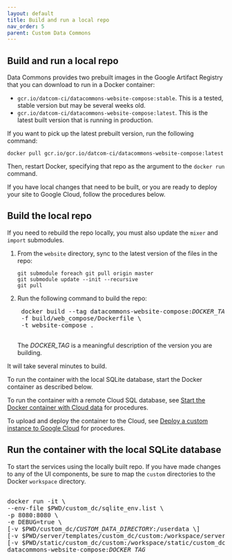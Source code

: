 ```yaml
---
layout: default
title: Build and run a local repo
nav_order: 5
parent: Custom Data Commons
---
```


## Build and run a local repo

Data Commons provides two prebuilt images in the Google Artifact Registry that you can download to run in a Docker container:

-  `gcr.io/datcom-ci/datacommons-website-compose:stable`. This is a tested, stable version but may be several weeks old.
-  `gcr.io/datcom-ci/datacommons-website-compose:latest`. This is the latest built version that is running in production.

If you want to pick up the latest prebuilt version, run the following command:

```shell  
docker pull gcr.io/gcr.io/datcom-ci/datacommons-website-compose:latest  
```

Then, restart Docker, specifying that repo as the argument to the `docker run` command.

If you have local changes that need to be built, or you are ready to deploy your site to Google Cloud, follow the procedures below.

## Build the local repo

If you need to rebuild the repo locally, you must also update the `mixer` and `import` submodules.

1. From the `website` directory, sync to the latest version of the files in the repo:

    ```shell  
    git submodule foreach git pull origin master  
    git submodule update --init --recursive  
    git pull 
    ```
1. Run the following command to build the repo:

    <pre>
    docker build --tag datacommons-website-compose:<var>DOCKER_TAG</var> \
    -f build/web_compose/Dockerfile \
    -t website-compose .  
    </pre>

    The _DOCKER_TAG_ is a meaningful description of the version you are building.

It will take several minutes to build. 

To run the container with the local SQLite database, start the Docker container as described below. 

To run the container with a remote Cloud SQL database, see [Start the Docker container with Cloud data](/custom_dc/build_repo.html#docker-data) for procedures.

To upload and deploy the container to the Cloud, see [Deploy a custom instance to Google Cloud](/custom_dc/deploy_cloud.html) for procedures.


## Run the container with the local SQLite database

To start the services using the locally built repo. If you have made changes to any of the UI components, be sure to map the `custom` directories to the Docker `workspace` directory.

<pre>  
docker run -it \  
--env-file $PWD/custom_dc/sqlite_env.list \  
-p 8080:8080 \  
-e DEBUG=true \  
[-v $PWD/custom_dc/<var>CUSTOM_DATA_DIRECTORY</var>:/userdata \]  
[-v $PWD/server/templates/custom_dc/custom:/workspace/server/templates/custom_dc/custom \]  
[-v $PWD/static/custom_dc/custom:/workspace/static/custom_dc/custom \]
datacommons-website-compose:<var>DOCKER_TAG</var>  
</pre>